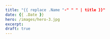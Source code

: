 ```yaml
---
title: "{{ replace .Name "-" " " | title }}"
date: {{ .Date }}
hero: /images/hero-3.jpg
excerpt:
draft: true
---
```


